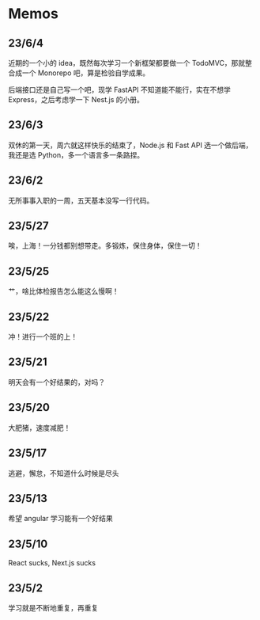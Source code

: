 # Memos

## 23/6/4

近期的一个小的 idea，既然每次学习一个新框架都要做一个 TodoMVC，那就整合成一个 Monorepo 吧，算是检验自学成果。

后端接口还是自己写一个吧，现学 FastAPI 不知道能不能行，实在不想学 Express，之后考虑学一下 Nest.js 的小册。


## 23/6/3

双休的第一天，周六就这样快乐的结束了，Node.js 和 Fast API 选一个做后端，我还是选 Python，多一个语言多一条路捏。

## 23/6/2

无所事事入职的一周，五天基本没写一行代码。

## 23/5/27

唉，上海！一分钱都别想带走。多锻炼，保住身体，保住一切！

## 23/5/25

艹，啥比体检报告怎么能这么慢啊！

## 23/5/22

冲！进行一个班的上！

## 23/5/21

明天会有一个好结果的，对吗？

## 23/5/20

大肥猪，速度减肥！

## 23/5/17

逃避，懈怠，不知道什么时候是尽头

## 23/5/13

希望 angular 学习能有一个好结果

## 23/5/10

React sucks, Next.js sucks

## 23/5/2

学习就是不断地重复，再重复

